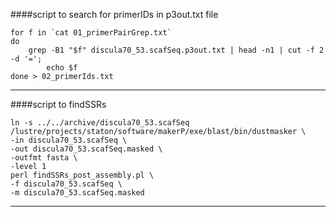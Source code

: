 ####script to search for primerIDs in p3out.txt file
```
for f in `cat 01_primerPairGrep.txt`
do 
	grep -B1 "$f" discula70_53.scafSeq.p3out.txt | head -n1 | cut -f 2 -d '='; 
        echo $f
done > 02_primerIds.txt
```
---
####script to findSSRs
```
ln -s ../../archive/discula70_53.scafSeq 
/lustre/projects/staton/software/makerP/exe/blast/bin/dustmasker \
-in discula70_53.scafSeq \
-out discula70_53.scafSeq.masked \
-outfmt fasta \
-level 1
perl findSSRs_post_assembly.pl \
-f discula70_53.scafSeq \
-m discula70_53.scafSeq.masked
```
---
